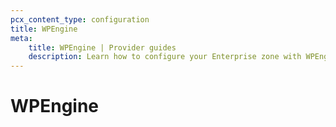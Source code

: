 ```yaml
---
pcx_content_type: configuration
title: WPEngine
meta:
    title: WPEngine | Provider guides
    description: Learn how to configure your Enterprise zone with WPEngine.
---
```


# WPEngine